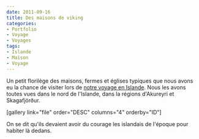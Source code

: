 ```yaml
---
date: 2011-09-16
title: Des maisons de viking
categories:
- Portfolio
- Voyage
- Voyages
tags:
- Islande
- Maison
- Voyage
---
```

Un petit florilège des maisons, fermes et églises typiques que nous avons eu la chance de visiter lors de <a href="https://www.clicclac.ch/tag/islande+voyage/">notre voyage en Islande</a>. Nous les avons toutes vues dans le nord de l'Islande, dans la régions d'Akureyri et Skagafjörður.

<!--more-->

[gallery link="file" order="DESC" columns="4" orderby="ID"]

On se dit qu'ils devaient avoir du courage les islandais de l'époque pour habiter là dedans.
